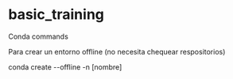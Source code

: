 # basic_training


Conda commands

Para crear un entorno offline (no necesita chequear respositorios)

conda create --offline -n [nombre]

